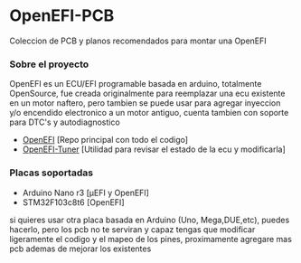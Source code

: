 # OpenEFI-PCB
Coleccion de PCB y planos recomendados para montar una OpenEFI

### Sobre el proyecto
OpenEFI es un ECU/EFI programable basada en arduino, totalmente OpenSource, fue creada originalmente para reemplazar una ecu existente en un motor naftero, pero tambien se puede usar para agregar inyeccion y/o encendido electronico a un motor antiguo, cuenta tambien con soporte para DTC's y autodiagnostico
* [OpenEFI](https://github.com/FDSoftware/OpenEFI) [Repo principal con todo el codigo]
* [OpenEFI-Tuner](https://github.com/FDSoftware/OpenEFI-Tuner) [Utilidad para revisar el estado de la ecu y modificarla]
### Placas soportadas
* Arduino Nano r3 [µEFI y OpenEFI]
* STM32F103c8t6 [OpenEFI]

si quieres usar otra placa basada en Arduino (Uno, Mega,DUE,etc), puedes hacerlo, pero los pcb no te serviran y capaz tengas que modificar ligeramente el codigo y el mapeo de los pines, proximamente agregare mas pcb ademas de mejorar los existentes